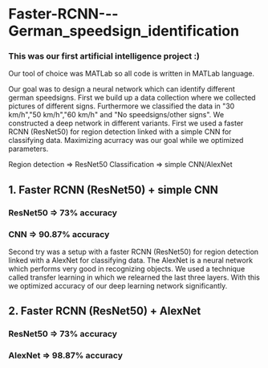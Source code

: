 # Faster-RCNN---German_speedsign_identification

### This was our first artificial intelligence project :)
Our tool of choice was MATLab so all code is written in MATLab language.

Our goal was to design a neural network which can identify different german speedsigns.
First we build up a data collection where we collected pictures of different signs.
Furthermore we classified the data in "30 km/h","50 km/h","60 km/h" and "No speedsigns/other signs".
We constructed a deep network in different variants.
First we used a faster RCNN (ResNet50) for region detection linked with a simple CNN for classifying data.
Maximizing acurracy was our goal while we optimized parameters.

Region detection => ResNet50
Classification => simple CNN/AlexNet

## 1. Faster RCNN (ResNet50) + simple CNN
### ResNet50 => 73% accuracy
### CNN =>      90.87% accuracy

Second try was a setup with a faster RCNN (ResNet50) for region detection linked with a AlexNet for classifying data.
The AlexNet is a neural network which performs very good in recognizing objects.
We used a technique called transfer learning in which we relearned the last three layers.
With this we optimized accuracy of our deep learning network significantly.

## 2. Faster RCNN (ResNet50) + AlexNet
### ResNet50 => 73% accuracy
### AlexNet =>  98.87% accuracy
